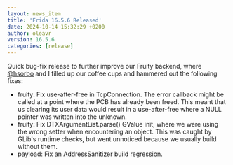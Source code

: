 ```yaml
---
layout: news_item
title: 'Frida 16.5.6 Released'
date: 2024-10-14 15:32:29 +0200
author: oleavr
version: 16.5.6
categories: [release]
---
```


Quick bug-fix release to further improve our Fruity backend, where [@hsorbo][]
and I filled up our coffee cups and hammered out the following fixes:

- fruity: Fix use-after-free in TcpConnection. The error callback might be
  called at a point where the PCB has already been freed. This meant that us
  clearing its user data would result in a use-after-free where a NULL pointer
  was written into the unknown.
- fruity: Fix DTXArgumentList.parse() GValue init, where we were using the wrong
  setter when encountering an object. This was caught by GLib's runtime checks,
  but went unnoticed because we usually build without them.
- payload: Fix an AddressSanitizer build regression.


[@hsorbo]: https://twitter.com/hsorbo
